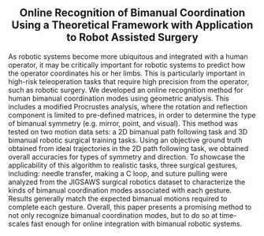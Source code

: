 <div align="center"> <h2>Online Recognition of Bimanual Coordination Using a Theoretical Framework with Application to Robot Assisted Surgery</h2> </div>

As robotic systems become more ubiquitous and integrated with a human operator, it may be critically important for robotic systems to predict how the operator coordinates his or her limbs. This is particularly important in high-risk teleoperation tasks that require high precision from the operator, such as robotic surgery. We developed an online recognition method for human bimanual coordination modes using geometric analysis. This includes a modified Procrustes analysis, where the rotation and reflection component is limited to pre-defined matrices, in order to determine the type of bimanual symmetry (e.g. mirror, point, and visual). This method was tested on two motion data sets: a 2D bimanual path following task and 3D bimanual robotic surgical training tasks. Using an objective ground truth obtained from ideal trajectories in the 2D path following task, we obtained overall accuracies for types of symmetry and direction. To showcase the applicability of this algorithm to realistic tasks, three surgical gestures, including: needle transfer, making a C loop, and suture pulling were analyzed from the JIGSAWS surgical robotics dataset to characterize the kinds of bimanual coordination modes associated with each gesture. Results generally match the expected bimanual motions required to complete each gesture. Overall, this paper presents a promising method to not only recognize bimanual coordination modes, but to do so at time-scales fast enough for online integration with bimanual robotic systems.
